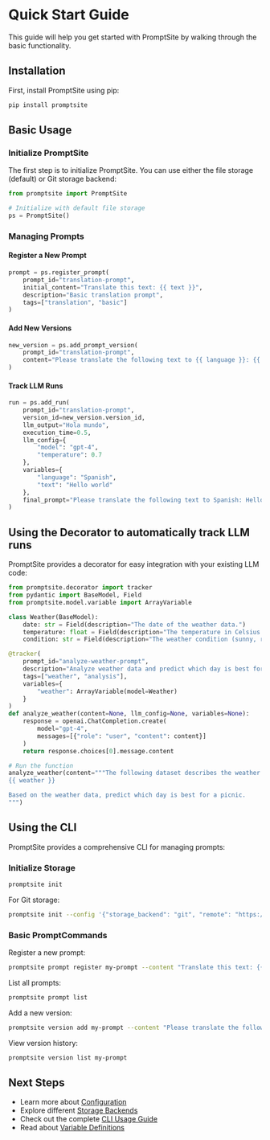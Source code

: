 # Quick Start Guide

This guide will help you get started with PromptSite by walking through the basic functionality.

## Installation

First, install PromptSite using pip:

```bash
pip install promptsite
```

## Basic Usage

### Initialize PromptSite

The first step is to initialize PromptSite. You can use either the file storage (default) or Git storage backend:

```python
from promptsite import PromptSite

# Initialize with default file storage
ps = PromptSite()
```

### Managing Prompts

#### Register a New Prompt

```python
prompt = ps.register_prompt(
    prompt_id="translation-prompt",
    initial_content="Translate this text: {{ text }}",
    description="Basic translation prompt",
    tags=["translation", "basic"]
)
```

#### Add New Versions

```python
new_version = ps.add_prompt_version(
    prompt_id="translation-prompt",
    content="Please translate the following text to {{ language }}: {{ text }}"
)
```

#### Track LLM Runs

```python
run = ps.add_run(
    prompt_id="translation-prompt",
    version_id=new_version.version_id,
    llm_output="Hola mundo",
    execution_time=0.5,
    llm_config={
        "model": "gpt-4",
        "temperature": 0.7
    },
    variables={
        "language": "Spanish",
        "text": "Hello world"
    },
    final_prompt="Please translate the following text to Spanish: Hello world"
)
```

## Using the Decorator to automatically track LLM runs

PromptSite provides a decorator for easy integration with your existing LLM code:

```python
from promptsite.decorator import tracker
from pydantic import BaseModel, Field
from promptsite.model.variable import ArrayVariable

class Weather(BaseModel):
    date: str = Field(description="The date of the weather data.")
    temperature: float = Field(description="The temperature in Celsius.")
    condition: str = Field(description="The weather condition (sunny, rainy, etc).")

@tracker(
    prompt_id="analyze-weather-prompt",
    description="Analyze weather data and predict which day is best for a picnic",
    tags=["weather", "analysis"],
    variables={
        "weather": ArrayVariable(model=Weather)
    }
)
def analyze_weather(content=None, llm_config=None, variables=None):
    response = openai.ChatCompletion.create(
        model="gpt-4",
        messages=[{"role": "user", "content": content}]
    )
    return response.choices[0].message.content

# Run the function
analyze_weather(content="""The following dataset describes the weather for each day:
{{ weather }}

Based on the weather data, predict which day is best for a picnic.
""")
```

## Using the CLI

PromptSite provides a comprehensive CLI for managing prompts:

### Initialize Storage

```bash
promptsite init
```

For Git storage:

```bash
promptsite init --config '{"storage_backend": "git", "remote": "https://github.com/user/repo.git", "branch": "main"}'
```

### Basic PromptCommands

Register a new prompt:
```bash
promptsite prompt register my-prompt --content "Translate this text: {{{text}}}" --description "Translation prompt" --tags translation gpt
```

List all prompts:
```bash
promptsite prompt list
```

Add a new version:
```bash
promptsite version add my-prompt --content "Please translate the following text: {{{text}}}"
```

View version history:
```bash
promptsite version list my-prompt
```

## Next Steps

- Learn more about [Configuration](../user-guide/configuration.md)
- Explore different [Storage Backends](../user-guide/storage-backends.md)
- Check out the complete [CLI Usage Guide](../user-guide/cli.md)
- Read about [Variable Definitions](../user-guide/variable-definitions.md)

